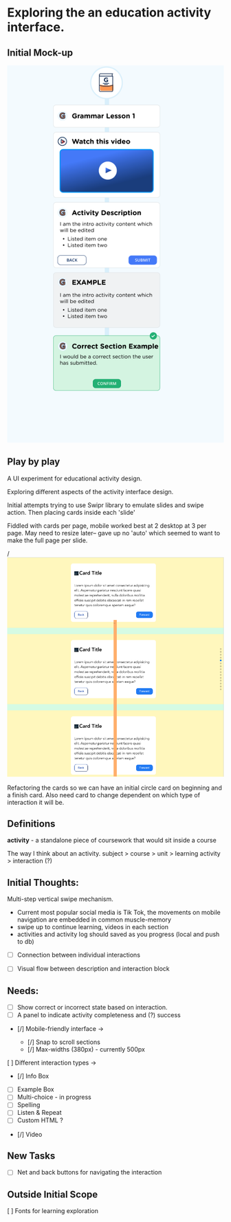 
# Exploring the an education activity interface.

## Initial Mock-up

![initial mock-up for the design](./public/eg.png)

## Play by play

A UI experiment for educational activity design. 

Exploring different aspects of the activity interface design.

Initial attempts trying to use Swipr library to emulate slides and swipe action. Then placing cards inside each 'slide'

Fiddled with cards per page, mobile worked best at 2 desktop at 3 per page. May need to resize later– gave up no 'auto' which seemed to want to make the full page per slide.

/![spacing issues with slides](./public/spacing-issues.png)

Refactoring the cards so we can have an initial circle card on beginning and a finish card. Also need card to change dependent on which type of interaction it will be.




## Definitions

 **activity** - a standalone piece of coursework that would sit inside a course

The way I think about an activity.
 subject > course > unit  > learning activity > interaction (?)


## Initial Thoughts:

Multi-step vertical swipe mechanism.
- Current most popular social media is Tik Tok, the movements on mobile navigation are embedded in common muscle-memory
- swipe up to continue learning, videos in each section 
- activities and activity log should saved as you progress (local and push to db)

- [ ] Connection between individual interactions
- [ ] Visual flow between description and interaction block


## Needs:

- [ ] Show correct or incorrect state based on interaction.
- [ ] A panel to indicate activity completeness and (?) success

- [/] Mobile-friendly interface ->

  - [/] Snap to scroll sections 
  - [/] Max-widths (380px) - currently 500px


[ ] Different interaction types ->

- [/] Info Box
- [ ] Example Box
- [ ] Multi-choice - in progress
- [ ] Spelling
- [ ] Listen & Repeat
- [ ] Custom HTML ? 
- [/] Video


## New Tasks
- [ ] Net and back buttons for navigating the interaction

## Outside Initial Scope 

[ ] Fonts for learning exploration